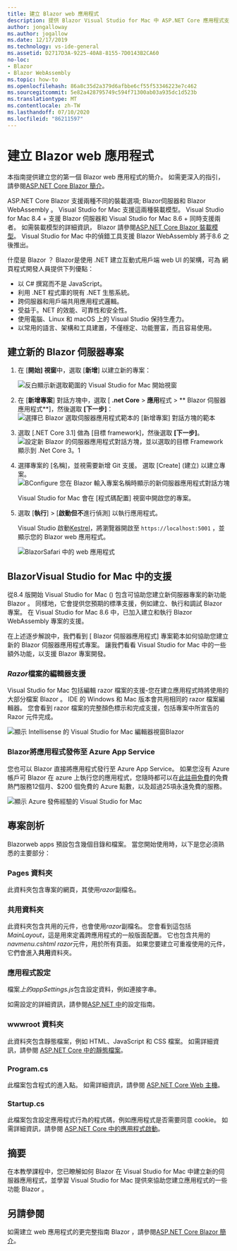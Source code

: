 ```yaml
---
title: 建立 Blazor web 應用程式
description: 提供 Blazor Visual Studio for Mac 中 ASP.NET Core 應用程式支援的相關資訊。
author: jongalloway
ms.author: jogallow
ms.date: 12/17/2019
ms.technology: vs-ide-general
ms.assetid: D2717D3A-9225-40A8-8155-7D0143B2CA60
no-loc:
- Blazor
- Blazor WebAssembly
ms.topic: how-to
ms.openlocfilehash: 86a8c35d2a379d6afbbe6cf55f53346223e7c462
ms.sourcegitcommit: 5e82a428795749c594f71300ab03a935dc1d523b
ms.translationtype: MT
ms.contentlocale: zh-TW
ms.lasthandoff: 07/10/2020
ms.locfileid: "86211597"
---
```

# <a name="create-blazor-web-apps"></a>建立 Blazor web 應用程式

本指南提供建立您的第一個 Blazor web 應用程式的簡介。 如需更深入的指引，請參閱[ASP.NET Core Blazor 簡介](/aspnet/core/blazor/index)。

ASP.NET Core Blazor 支援兩種不同的裝載選項; Blazor伺服器和 Blazor WebAssembly 。 Visual Studio for Mac 支援這兩種裝載模型。 Visual Studio for Mac 8.4 + 支援 Blazor 伺服器和 Visual Studio for Mac 8.6 + 同時支援兩者。 如需裝載模型的詳細資訊， Blazor 請參閱[ASP.NET Core Blazor 裝載模型](https://docs.microsoft.com/aspnet/core/blazor/hosting-models?view=aspnetcore-3.1)。 Visual Studio for Mac 中的偵錯工具支援 Blazor WebAssembly 將于8.6 之後推出。

什麼是 Blazor ？ Blazor是使用 .NET 建立互動式用戶端 web UI 的架構，可為 網頁程式開發人員提供下列優點：

* 以 C# 撰寫而不是 JavaScript。
* 利用 .NET 程式庫的現有 .NET 生態系統。
* 跨伺服器和用戶端共用應用程式邏輯。
* 受益于。NET 的效能、可靠性和安全性。
* 使用電腦、Linux 和 macOS 上的 Visual Studio 保持生產力。
* 以常用的語言、架構和工具建置，不僅穩定、功能豐富，而且容易使用。

## <a name="creating-a-new-blazor-server-project"></a>建立新的 Blazor 伺服器專案

1. 在 [**開始] 視窗**中，選取 [**新增**] 以建立新的專案：

   ![反白顯示新選取範圍的 Visual Studio for Mac 開始視窗](media/blazor-new-project.png)
1. 在 [**新增專案**] 對話方塊中，選取 [ **.net Core** > **應用**程式 > ** Blazor 伺服器應用程式**]，然後選取 **[下一步]**： ![ 選擇已 Blazor 選取伺服器應用程式範本的 [新增專案] 對話方塊的範本](media/blazor-project-template.png)

1. 選取 [.NET Core 3.1] 做為 [目標 framework]，然後選取 **[下一步]**。 
   ![設定新 Blazor 的伺服器應用程式對話方塊，並以選取的目標 Framework 顯示到 .Net Core 3。1](media/blazor-select-target-framework.png)

1. 選擇專案的 [名稱]，並視需要新增 Git 支援。 選取 [Create] \(建立\) 以建立專案。
   ![BConfigure 您在 Blazor 輸入專案名稱時顯示的新伺服器應用程式對話方塊](media/blazor-name-project.png)

   Visual Studio for Mac 會在 [程式碼配置] 視窗中開啟您的專案。
1. 選取 [**執行**]  >  [**啟動但不**進行偵測] 以執行應用程式。

   Visual Studio 啟動[Kestrel](/aspnet/core/fundamentals/servers/kestrel)，將瀏覽器開啟至 `https://localhost:5001` ，並顯示您的 Blazor web 應用程式。

   ![BlazorSafari 中的 web 應用程式](media/blazor-new-app-in-edge.png)

## <a name="blazor-support-in-visual-studio-for-mac"></a>BlazorVisual Studio for Mac 中的支援

從8.4 版開始 Visual Studio for Mac () 包含可協助您建立新伺服器專案的新功能 Blazor 。 同樣地，它會提供您預期的標準支援，例如建立、執行和調試 Blazor 專案。 在 Visual Studio for Mac 8.6 中，已加入建立和執行 Blazor WebAssembly 專案的支援。

在上述逐步解說中，我們看到 [ Blazor 伺服器應用程式] 專案範本如何協助您建立新的 Blazor 伺服器應用程式專案。 讓我們看看 Visual Studio for Mac 中的一些額外功能，以支援 Blazor 專案開發。

### <a name="editor-support-for-razor-files"></a>*Razor*檔案的編輯器支援
Visual Studio for Mac 包括編輯 razor 檔案的支援-您在建立應用程式時將使用的大部分檔案 Blazor 。 IDE 的 Windows 和 Mac 版本會共用相同的 razor 檔案編輯器。 您會看到 razor 檔案的完整顏色標示和完成支援，包括專案中所宣告的 Razor 元件完成。

![顯示 Intellisense 的 Visual Studio for Mac 編輯器視窗Blazor](media/blazor-intellisense.png)

### <a name="publishing-blazor-applications-to-azure-app-service"></a>Blazor將應用程式發佈至 Azure App Service
您也可以 Blazor 直接將應用程式發行至 Azure App Service。 如果您沒有 Azure 帳戶可 Blazor 在 azure 上執行您的應用程式，您隨時都可以在[此註冊免費](https://azure.microsoft.com/free)的免費熱門服務12個月、$200 個免費的 Azure 點數，以及超過25項永遠免費的服務。

![顯示 Azure 發佈經驗的 Visual Studio for Mac](media/blazor-azure-publish.png)

## <a name="project-anatomy"></a>專案剖析

Blazorweb apps 預設包含幾個目錄和檔案。 當您開始使用時，以下是您必須熟悉的主要部分：

### <a name="pages-folder"></a>Pages 資料夾

此資料夾包含專案的網頁，其使用*razor*副檔名。

### <a name="shared-folder"></a>共用資料夾

此資料夾包含共用的元件，也會使用*razor*副檔名。 您會看到這包括*MainLayout*，這是用來定義跨應用程式的一般版面配置。 它也包含共用的*navmenu.cshtml razor*元件，用於所有頁面。 如果您要建立可重複使用的元件，它們會進入**共用**資料夾。

### <a name="app-settings"></a>應用程式設定

檔案*上的appSettings.js*包含設定資料，例如連接字串。

如需設定的詳細資訊，請參閱[ASP.NET 中](/aspnet/core/fundamentals/configuration/index)的設定指南。

### <a name="wwwroot-folder"></a>wwwroot 資料夾

此資料夾包含靜態檔案，例如 HTML、JavaScript 和 CSS 檔案。 如需詳細資訊，請參閱 [ASP.NET Core 中的靜態檔案](/aspnet/core/fundamentals/static-files)。

### <a name="programcs"></a>Program.cs

此檔案包含程式的進入點。 如需詳細資訊，請參閱 [ASP.NET Core Web 主機](/aspnet/core/fundamentals/host/web-host)。

### <a name="startupcs"></a>Startup.cs

此檔案包含設定應用程式行為的程式碼，例如應用程式是否需要同意 cookie。 如需詳細資訊，請參閱 [ASP.NET Core 中的應用程式啟動](/aspnet/core/fundamentals/startup)。

## <a name="summary"></a>摘要
在本教學課程中，您已瞭解如何 Blazor 在 Visual Studio for Mac 中建立新的伺服器應用程式，並學習 Visual Studio for Mac 提供來協助您建立應用程式的一些功能 Blazor 。

## <a name="see-also"></a>另請參閱

如需建立 web 應用程式的更完整指南 Blazor ，請參閱[ASP.NET Core Blazor 簡介](/aspnet/core/blazor/index)。
